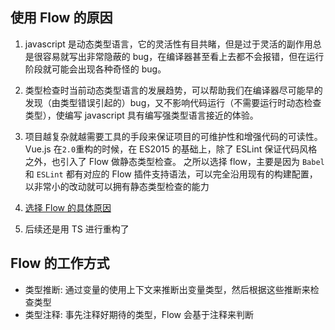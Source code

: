 ## 使用 Flow 的原因

1. javascript 是动态类型语言，它的灵活性有目共睹，但是过于灵活的副作用总是很容易就写出非常隐蔽的 bug，在编译器甚至看上去都不会报错，但在运行阶段就可能会出现各种奇怪的 bug。
2. 类型检查时当前动态类型语言的发展趋势，可以帮助我们在编译器尽可能早的发现（由类型错误引起的）bug，又不影响代码运行（不需要运行时动态检查类型），使编写 javascript 具有编写强类型语言接近的体验。
3. 项目越复杂就越需要工具的手段来保证项目的可维护性和增强代码的可读性。
   Vue.js 在`2.0`重构的时候，在 ES2015 的基础上，除了 ESLint 保证代码风格之外，也引入了 Flow 做静态类型检查。
   之所以选择 flow，主要是因为 `Babel` 和 `ESLint` 都有对应的 Flow 插件支持语法，可以完全沿用现有的构建配置，以非常小的改动就可以拥有静态类型检查的能力

4. [选择 Flow 的具体原因](https://www.zhihu.com/question/46397274/answer/101193678)
5. 后续还是用 TS 进行重构了

## Flow 的工作方式

- 类型推断: 通过变量的使用上下文来推断出变量类型，然后根据这些推断来检查类型
- 类型注释: 事先注释好期待的类型，Flow 会基于注释来判断
